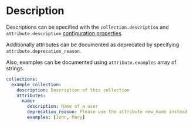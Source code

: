 # Description

Descriptions can be specified with the `collection.description` and
`attribute.description` [configuration properties](server/usage/configuration.md#properties).

Additionally attributes can be documented as deprecated by specifying
`attribute.deprecation_reason`.

Also, examples can be documented using `attribute.examples` array of strings.

```yml
collections:
  example_collection:
    description: Description of this collection
    attributes:
      name:
        description: Name of a user
        deprecation_reason: Please use the attribute new_name instead
        examples: [John, Mary]
```

